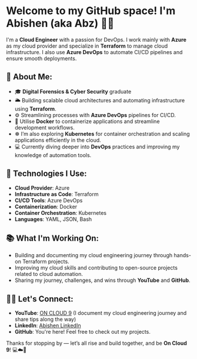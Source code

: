 # Welcome to my GitHub space! I'm Abishen (aka Abz) 🤘🏽

I'm a **Cloud Engineer** with a passion for DevOps. I work mainly with **Azure** as my cloud provider and specialize in **Terraform** to manage cloud infrastructure. I also use **Azure DevOps** to automate CI/CD pipelines and ensure smooth deployments.

## 🚀 About Me:
- 🎓 **Digital Forensics & Cyber Security** graduate
- 🌥️ Building scalable cloud architectures and automating infrastructure using **Terraform**.
- ⚙️ Streamlining processes with **Azure DevOps** pipelines for CI/CD.
- 🐳 Utilise **Docker** to containerize applications and streamline development workflows.
- ☸️ I’m also exploring **Kubernetes** for container orchestration and scaling applications efficiently in the cloud.
- 💻 Currently diving deeper into **DevOps** practices and improving my knowledge of automation tools.

## 🔧 Technologies I Use:
- **Cloud Provider**: Azure
- **Infrastructure as Code**: Terraform
- **CI/CD Tools**: Azure DevOps
- **Containerization**: Docker
- **Container Orchestration**: Kubernetes
- **Languages**: YAML, JSON, Bash

## 📚 What I'm Working On:
- Building and documenting my cloud engineering journey through hands-on Terraform projects.
- Improving my cloud skills and contributing to open-source projects related to cloud automation.
- Sharing my journey, challenges, and wins through **YouTube** and **GitHub**.

## 👨‍💻 Let's Connect:
- **YouTube**: [ON CLOUD 9](https://www.youtube.com/@OnCloud9withAbz) (I document my cloud engineering journey and share tips along the way)
- **LinkedIn**: [Abishen LinkedIn](https://www.linkedin.com/in/abishenag/)
- **GitHub**: You're here! Feel free to check out my projects.

Thanks for stopping by — let’s all rise and build together, and be **On Cloud 9**! 💻☁️🚀



